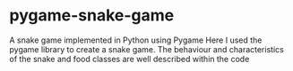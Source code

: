 # pygame-snake-game
A snake game implemented in Python using Pygame
Here I used the pygame library to create a snake game. 
The behaviour and characteristics of the snake and food classes are well 
described within the code
